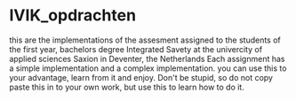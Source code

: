 # IVIK_opdrachten
this are the implementations of the assesment assigned to the students of the first year, bachelors degree Integrated Savety at the univercity of applied sciences Saxion in Deventer, the Netherlands
Each assignment has a simple implementation and a complex implementation. 
you can use this to your advantage, learn from it and enjoy. 
Don't be stupid, so do not copy paste this in to your own work, but use this to learn how to do it. 
